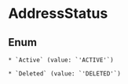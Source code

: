 # AddressStatus




## Enum


    * `Active` (value: `'ACTIVE'`)

    * `Deleted` (value: `'DELETED'`)


